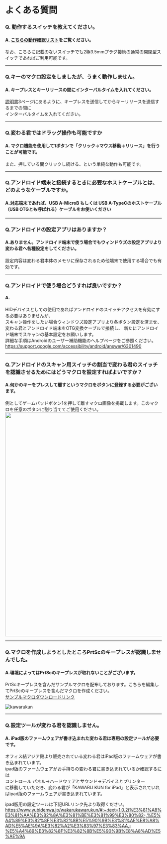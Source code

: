 # よくある質問


### Q. 動作するスイッチを教えてください。

#### A. [こちらの動作確認リスト](https://github.com/bit-trade-one/BTIC2-KawaruKun/blob/master/CompatibleList.md)をご覧ください。

なお、こちらに記載のないスイッチでも2極3.5mmプラグ接続の通常の開閉型スイッチであればご利用可能です。

----

### Q.キーのマクロ設定をしましたが、うまく動作しません。

#### A. キープレスとキーリリースの間にインターバルタイムを入れてください。

[説明書](https://github.com/bit-trade-one/BTIC2-KawaruKun/blob/master/BTIC2_manual_Web_C.pdf)3ページにあるように、キープレスを送信してからキーリリースを送信するまでの間に  
インターバルタイムを入れてください。

----

### Q.変わる君ではドラッグ操作も可能ですか

#### A. マクロ機能を使用して1ボタンで「クリック→マウス移動→リリース」を行うことが可能です。
また、押している間クリックし続ける、という単純な動作も可能です。

----

### Q.アンドロイド端末と接続するときに必要なホストケーブルとは、どのようなケーブルですか。

#### A.対応端末であれば、USB A-MicroB もしくは USB A-TypeCのホストケーブル（USB OTGとも呼ばれる）ケーブルをお使いください

----

### Q.アンドロイドの設定アプリはありますか？

#### A.ありません。アンドロイド端末で使う場合でもウィンドウズの設定アプリより変わる君へ各種設定をしてください。
設定内容は変わる君本体のメモリに保存されるため他端末で使用する場合でも有効です。  

----

### Q.アンドロイドで使う場合どうすれば良いですか？

#### A.
HIDデバイスとしての使用であればアンドロイドのスイッチアクセスを有効にする必要はありませんが、  
スキャン操作をしたい場合ウィンドウズ設定アプリより各ボタン設定を済ませ、
変わる君とアンドロイド端末をOTG変換ケーブルで接続し、
新たにアンドロイド端末でスキャンの基本設定をお願いします。  
詳細な手順はAndroidのユーザー補助機能のヘルプページをご参照ください。  
https://support.google.com/accessibility/android/answer/6301490  

----

### Q.アンドロイドのスキャン用スイッチの割当で変わる君のスイッチを認識させるためにはどうマクロを設定すればよいですか？


#### A.何かのキーをプレスして離すというマクロをボタンに登録する必要がございます。
例としてゲームパッドボタン1を押して離すマクロ画像を掲載します。このマクロを任意のボタンに割り当ててご使用ください。
<img src="https://bit-trade-one.co.jp/wp/wp-content/uploads/2022/01/167aedb67359065a73cc37c149c0f338.png" width="720px"> 

----

### Q.マクロを作成しようとしたところPrtScのキープレスが認識しませんでした。

#### A.環境によってはPrtScのキープレスが取れないことがございます。

PrtScキープレスを含んだサンプルマクロを配布しております。こちらを編集してPrtScのキープレスを含んだマクロを作成ください。  
[サンプルマクロダウンロードリンク](https://github.com/bit-trade-one/BTIC2-KawaruKun/raw/master/SampleMacro/PrintScreen.mcdf)

![kawarukun](https://user-images.githubusercontent.com/85532743/173507713-baee98b4-bd8b-427f-9400-5e935d28806b.png)

----

### Q.設定ツールが変わる君を認識しません。

#### A. iPad版のファームウェアが書き込まれた変わる君は専用の設定ツールが必要です。

 オフィス結アジア殿より販売されている変わる君はiPad版のファームウェアが書き込まれています。  
 ipad版のファームウェアがお手持ちの変わる君に書き込まれているか確認するには  
 コントロール パネル→ハードウェアとサウンド→デバイスとプリンター  
 に移動していただき、変わる君が「KAWARU KUN for iPad」と表示されていればipad版のファームウェアが書き込まれています。  
   
 ipad版用の設定ツールは下記URLリンク先より取得ください。  
https://www.yubidenwa.jp/wakarukawarukun/#:~:text=1.0.2i%E3%81%A8%E3%81%AA%E3%82%8A%E3%81%BE%E3%81%99%E3%80%82-,%E5%A4%89%E3%82%8F%E3%82%8B%E5%90%9B%E3%81%AE%E8%A8%AD%E5%AE%9A%E3%82%A2%E3%83%97%E3%83%AA,-%E5%A4%89%E3%82%8F%E3%82%8B%E5%90%9B%E8%A8%AD%E5%AE%9A  
